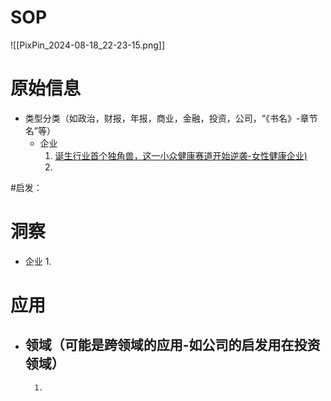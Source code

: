 
# SOP

![[PixPin_2024-08-18_22-23-15.png]]

# 原始信息

- 类型分类（如政治，财报，年报，商业，金融，投资，公司，“《书名》-章节名”等）
	- 企业
		1. [诞生行业首个独角兽，这一小众健康赛道开始逆袭-女性健康企业)](https://www.36kr.com/p/2910914840779651) 
		2. 

#启发：
# 洞察

- 企业
	1. 

# 应用

- 领域（可能是跨领域的应用-如公司的启发用在投资领域）
	- 
		1. 

